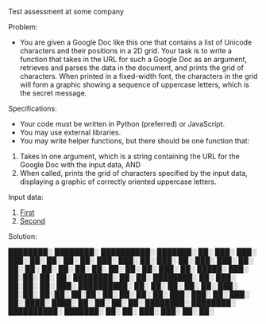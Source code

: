Test assessment at some company

Problem:
* You are given a Google Doc like this one that contains a list of Unicode characters and their positions in a 2D grid. Your task is to write a function that takes in the URL for such a Google Doc as an argument, retrieves and parses the data in the document, and prints the grid of characters. When printed in a fixed-width font, the characters in the grid will form a graphic showing a sequence of uppercase letters, which is the secret message.

Specifications:
* Your code must be written in Python (preferred) or JavaScript.
* You may use external libraries.
* You may write helper functions, but there should be one function that:
1. Takes in one argument, which is a string containing the URL for the Google Doc with the input data, AND
2. When called, prints the grid of characters specified by the input data, displaying a graphic of correctly oriented uppercase letters.

Input data:
1. [First](https://docs.google.com/document/d/e/2PACX-1vRMx5YQlZNa3ra8dYYxmv-QIQ3YJe8tbI3kqcuC7lQiZm-CSEznKfN_HYNSpoXcZIV3Y_O3YoUB1ecq/pub)
2. [Second](https://docs.google.com/document/d/e/2PACX-1vQGUck9HIFCyezsrBSnmENk5ieJuYwpt7YHYEzeNJkIb9OSDdx-ov2nRNReKQyey-cwJOoEKUhLmN9z/pub)

Solution:

████████░     ████████░   ██████████░    ███████░  ██░           ███░ ███░    ███░ ██░     ██░
██░     ██░ ███░     ███░ ██░          ███░    ██░ ███░   ███░   ██░    ██░  ██░   ██░     ██░
██░     ██░ ██░       ██░ ██░         ███░          ██░  █████░ ███░     ██░██░    ██░     ██░
████████░   ██░       ██░ ████████░   ██░           ███░ ██░██░ ██░       ███░     ██████████░
██░     ██░ ██░       ██░ ██░         ███░           ██░██░ ██░██░       ██░██░    ██░     ██░
██░     ██░ ███░     ███░ ██░          ███░    ██░   ████░   ████░      ██░  ██░   ██░     ██░
████████░     ████████░   ██████████░    ███████░     ██░     ██░     ███░    ███░ ██░     ██░
